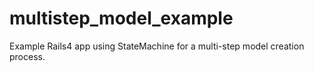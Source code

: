 multistep_model_example
=======================

Example Rails4 app using StateMachine for a multi-step model creation process.
